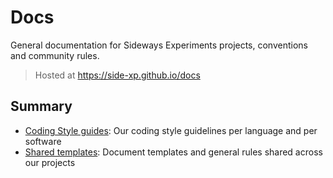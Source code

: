 # Docs

General documentation for Sideways Experiments projects, conventions and community rules.

> Hosted at https://side-xp.github.io/docs

## Summary

- [Coding Style guides](./coding-style/README.md): Our coding style guidelines per language and per software
- [Shared templates](./shared/README.md): Document templates and general rules shared across our projects